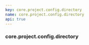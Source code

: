 ```yaml
---
key: core.project.config.directory
name: core.project.config.directory
api: true
---
```


### core.project.config.directory
